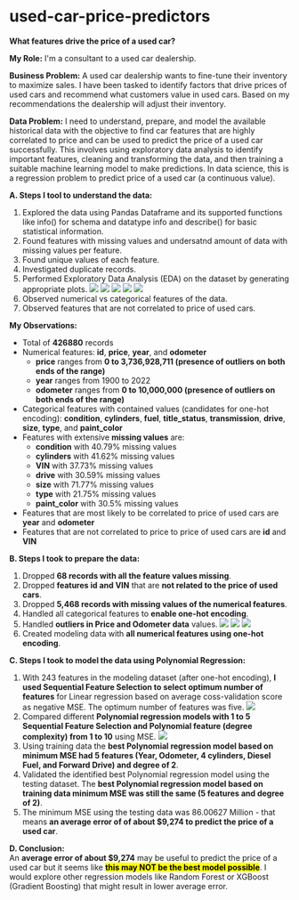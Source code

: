 # used-car-price-predictors
**What features drive the price of a used car?**

**My Role:** I'm a consultant to a used car dealership.

**Business Problem:** A used car dealership wants to fine-tune their inventory to maximize sales. I have been tasked to identify factors that drive prices of used cars and recommend what customers value in used cars. Based on my recommendations the dealership will adjust their inventory.

**Data Problem:** I need to understand, prepare, and model the available historical data with the objective to find car features that are highly correlated to price and can be used to predict the price of a used car successfully. This involves using exploratory data analysis to identify important features, cleaning and transforming the data, and then training a suitable machine learning model to make predictions. In data science, this is a regression problem to predict price of a used car (a continuous value).

<b>A. Steps I tool to understand the data:</b>
1. Explored the data using Pandas Dataframe and its supported functions like info() for schema and datatype info and describe() for basic statistical information.
2. Found features with missing values and undersatnd amount of data with missing values per feature.
3. Found unique values of each feature.
4. Investigated duplicate records.
5. Performed Exploratory Data Analysis (EDA) on the dataset by generating appropriate plots.
   <img src='images/A.5.1.0_scatter_plot_price_against_year.png'>
   <img src='images/A.5.1.1_scatter_plot_price_against_year.png'>
   <img src='images/A.5.2.0_scatter_plot_price_against_odometer.png'>
   <img src='images/A.5.2.1_scatter_plot_price_against_odometer.png'>
   <img src='images/A.5.3.0_heat_map_numeric_features.png'>
6. Observed numerical vs categorical features of the data.
7. Observed features that are not correlated to price of used cars.

**My Observations:**
* Total of **426880** records
* Numerical features: **id**, **price**, **year**, and **odometer**
    * **price** ranges from <b>0 to 3,736,928,711 (presence of outliers on both ends of the range)</b>
    * **year** ranges from 1900 to 2022
    * **odometer** ranges from <b>0 to 10,000,000 (presence of outliers on both ends of the range)</b>
* Categorical features with contained values (candidates for one-hot encoding): **condition**, **cylinders**, **fuel**, **title_status**, **transmission**, **drive**, **size**, **type**, and **paint_color**
* Features with extensive <b>missing values</b> are:
    * **condition** with 40.79% missing values
    * **cylinders** with 41.62% missing values
    * **VIN** with 37.73% missing values
    * **drive** with 30.59% missing values
    * **size** with 71.77% missing values
    * **type** with 21.75% missing values
    * **paint_color** with 30.5% missing values
* Features that are most likely to be correlated to price of used cars are **year** and **odometer**
* Features that are not correlated to price to price of used cars are **id** and **VIN**

<b>B. Steps I took to prepare the data:</b>
1. Dropped <b>68 records with all the feature values missing</b>.
2. Dropped <b>features id and VIN</b> that are <b>not related to the price of used cars</b>.
3. Dropped <b>5,468 records with missing values of the numerical features</b>.
4. Handled all categorical features to <b>enable one-hot encoding</b>.
5. Handled <b>outliers in Price and Odometer data</b> values.
   <img src='images/B.5.1.1_scatter_plot_price_against_year_no_outliers.png'>
   <img src='images/B.5.2.1_scatter_plot_price_against_odometer_no_outliers.png'>
   <img src='images/B.5.4.0_heat_map_numeric_features_final_data.png'>
6. Created modeling data with <b>all numerical features using one-hot encoding</b>.

<b>C. Steps I took to model the data using Polynomial Regression:</b>
1. With 243 features in the modeling dataset (after one-hot encoding), <b>I used Sequential Feature Selection to select optimum number of features</b> for Linear regression based on average coss-validation score as negative MSE. The optimum number of features was five.
   <img src='images/C.2.2.2_heat_map_best5_features_final_data.png'>
3. Compared different <b>Polynomial regression models with 1 to 5 Sequential Feature Selection and Polynomial feature (degree complexity) from 1 to 10</b> using MSE.
   <img src='images/C.2.4_mse_by_degree_for_best_n_features.png'>
5. Using training data the <b>best Polynomial regression model based on minimum MSE had 5 features (Year, Odometer, 4 cylinders, Diesel Fuel, and Forward Drive) and degree of 2</b>.
6. Validated the identified best Polynomial regression model using the testing dataset. The <b>best Polynomial regression model based on training data minimum MSE was still the same (5 features and degree of 2)</b>.
7. The minimum MSE using the testing data was 86.00627 Million - that means <b>an average error of of about $9,274 to predict the price of a used car</b>.

<b>D. Conclusion:</b><br>
An <b>average error of about $9,274</b> may be useful to predict the price of a used car but it seems like <b><mark>this may NOT be the best model possible</mark></b>. I would explore other regression models like Random Forest or XGBoost (Gradient Boosting) that might result in lower average error.
